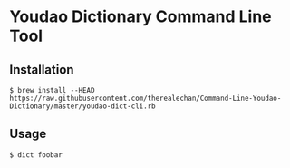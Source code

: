 # Youdao Dictionary Command Line Tool

## Installation

```
$ brew install --HEAD https://raw.githubusercontent.com/therealechan/Command-Line-Youdao-Dictionary/master/youdao-dict-cli.rb
```

## Usage

```
$ dict foobar
```
